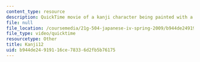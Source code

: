 ```yaml
---
content_type: resource
description: QuickTime movie of a kanji character being painted with a brush.
file: null
file_location: /coursemedia/21g-504-japanese-iv-spring-2009/b944de24919116ce78336d2fb5b76175_Kanji12.mov
file_type: video/quicktime
resourcetype: Other
title: Kanji12
uid: b944de24-9191-16ce-7833-6d2fb5b76175
---
```

